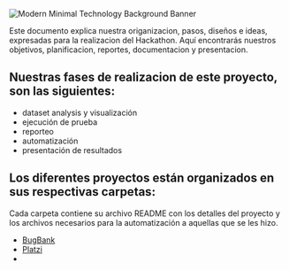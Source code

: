 
![Modern Minimal Technology Background Banner](https://github.com/user-attachments/assets/e4fb2d28-ba1f-46e2-a0de-711df631418c)

Este documento explica nuestra origanizacion, pasos, diseños e ideas, expresadas para la realizacion del Hackathon.
Aquí encontrarás nuestros objetivos, planificacion, reportes, documentacion y presentacion.

## Nuestras fases de realizacion de este proyecto, son las siguientes:

- dataset analysis y visualización
- ejecución de prueba
- reporteo
- automatización
- presentación de resultados

## Los diferentes proyectos están organizados en sus respectivas carpetas:

<p>Cada carpeta contiene su archivo README con los detalles del proyecto y los archivos necesarios para la automatización a aquellas que se les hizo.</p>

<ul>
    <li><a href="/BugBank">BugBank</a></li>
    <li><a href="/Platzi Fake Store API">Platzi</a></li>
    <li><a href="Restful booker"></a></li>
</ul>

  
